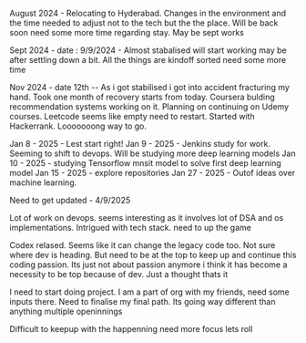August 2024 - Relocating to Hyderabad. Changes in the environment and the time needed to adjust not to the tech but the the place. Will be back soon need some more time regarding stay. May be sept works

Sept 2024 -
date : 9/9/2024 -  Almost stabalised will start working may be after settling down a bit. All the things are kindoff sorted need some more time

Nov 2024 - 
date 12th -- As i got stabilised i got into accident fracturing my hand. Took one month of recovery starts from today. Coursera bulding recommendation systems working on it. Planning on continuing on Udemy courses. Leetcode seems like empty need to restart. Started with Hackerrank. Looooooong way to go.


Jan 8 - 2025 - Lest start right!
Jan 9 - 2025 - Jenkins study for work. Seeming to shift to devops. Will be studying more deep learning models
Jan 10 - 2025 - studying Tensorflow mnsit model to solve first deep learning model
Jan 15 - 2025 -  explore repositories
Jan 27 - 2025 -  Outof ideas over machine learning. 


Need to get updated - 4/9/2025

Lot of work on devops. seems interesting as it involves lot of DSA and os implementations. Intrigued with tech stack. need to up the game


Codex relased. Seems like it can change the legacy code too. Not sure where dev is heading. But need to be at the top to keep up and continue this coding passion. Its just not about passion anymore i think it has become a necessity to be top because of dev. Just a thought thats it

I need to start doing project. I am a part of org with my friends, need some inputs there. Need to finalise my final path. Its going way different than anything multiple openinnings 

Difficult to keepup with the happenning need more focus lets roll
